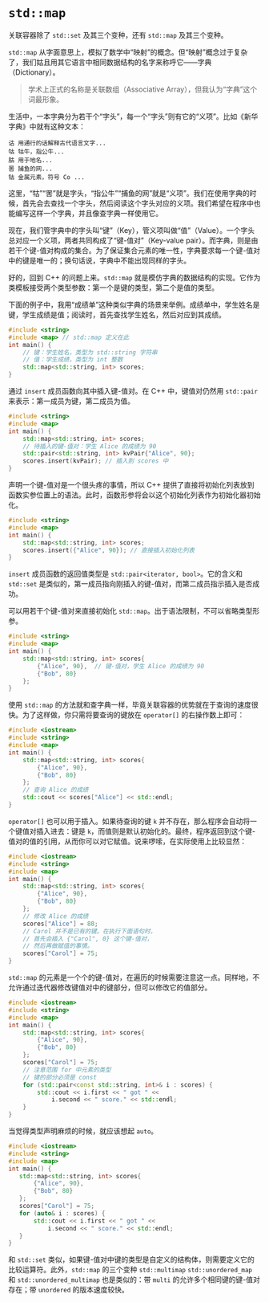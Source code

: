 # `std::map`

关联容器除了 `std::set` 及其三个变种，还有 `std::map` 及其三个变种。

`std::map` 从字面意思上，模拟了数学中“映射”的概念。但“映射”概念过于复杂了，我们姑且用其它语言中相同数据结构的名字来称呼它——字典（Dictionary）。

> 学术上正式的名称是关联数组（Associative Array），但我认为“字典”这个词最形象。

生活中，一本字典分为若干个“字头”，每一个“字头”则有它的“义项”。比如《新华字典》中就有这种文本：
```
诂 用通行的话解释古代语言文字...
牯 牯牛，指公牛...
𦙶 用于地名...
罟 捕鱼的网...
钴 金属元素，符号 Co ...
```

这里，“牯”“罟”就是字头，“指公牛”“捕鱼的网”就是“义项”。我们在使用字典的时候，首先会去查找一个字头，然后阅读这个字头对应的义项。我们希望在程序中也能编写这样一个字典，并且像查字典一样使用它。

现在，我们管字典中的字头叫“键”（Key），管义项叫做“值”（Value）。一个字头总对应一个义项，两者共同构成了“键-值对”（Key-value pair）。而字典，则是由若干个键-值对构成的集合。为了保证集合元素的唯一性，字典要求每一个键-值对中的键是唯一的；换句话说，字典中不能出现同样的字头。

好的，回到 C++ 的问题上来。`std::map` 就是模仿字典的数据结构的实现。它作为类模板接受两个类型参数：第一个是键的类型，第二个是值的类型。

下面的例子中，我用“成绩单”这种类似字典的场景来举例。成绩单中，学生姓名是键，学生成绩是值；阅读时，首先查找学生姓名，然后对应到其成绩。
```CPP
#include <string>
#include <map> // std::map 定义在此
int main() {
    // 键：学生姓名，类型为 std::string 字符串
    // 值：学生成绩，类型为 int 整数
    std::map<std::string, int> scores;
}
```
通过 `insert` 成员函数向其中插入键-值对。在 C++ 中，键值对仍然用 `std::pair` 来表示：第一成员为键，第二成员为值。

```CPP
#include <string>
#include <map>
int main() {
    std::map<std::string, int> scores;
    // 待插入的键-值对：学生 Alice 的成绩为 90
    std::pair<std::string, int> kvPair{"Alice", 90};
    scores.insert(kvPair); // 插入到 scores 中
}
```

声明一个键-值对是一个很头疼的事情，所以 C++ 提供了直接将初始化列表放到函数实参位置上的语法。此时，函数形参将会以这个初始化列表作为初始化器初始化。
```CPP
#include <string>
#include <map>
int main() {
    std::map<std::string, int> scores;
    scores.insert({"Alice", 90}); // 直接插入初始化列表
}
```

`insert` 成员函数的返回值类型是 `std::pair<iterator, bool>`。它的含义和 `std::set` 是类似的，第一成员指向刚插入的键-值对，而第二成员指示插入是否成功。

可以用若干个键-值对来直接初始化 `std::map`。出于语法限制，不可以省略类型形参。
```CPP
#include <string>
#include <map>
int main() {
    std::map<std::string, int> scores{
        {"Alice", 90},  // 键-值对，学生 Alice 的成绩为 90
        {"Bob", 80}
    };
}
```

使用 `std::map` 的方法就和查字典一样，毕竟关联容器的优势就在于查询的速度很快。为了这样做，你只需将要查询的键放在 `operator[]` 的右操作数上即可：
```CPP
#include <iostream>
#include <string>
#include <map>
int main() {
    std::map<std::string, int> scores{
        {"Alice", 90},
        {"Bob", 80}
    };
    // 查询 Alice 的成绩
    std::cout << scores["Alice"] << std::endl;
}
```

`operator[]` 也可以用于插入。如果待查询的键 `k` 并不存在，那么程序会自动将一个键值对插入进去：键是 `k`，而值则是默认初始化的。最终，程序返回到这个键-值对的值的引用，从而你可以对它赋值。说来啰嗦，在实际使用上比较显然：
```CPP
#include <iostream>
#include <string>
#include <map>
int main() {
    std::map<std::string, int> scores{
        {"Alice", 90},
        {"Bob", 80}
    };
    // 修改 Alice 的成绩
    scores["Alice"] = 88;
    // Carol 并不是已有的键。在执行下面语句时，
    // 首先会插入 {"Carol", 0} 这个键-值对，
    // 然后再做赋值的事情。
    scores["Carol"] = 75;
}
```

`std::map` 的元素是一个个的键-值对，在遍历的时候需要注意这一点。同样地，不允许通过迭代器修改键值对中的键部分，但可以修改它的值部分。
```CPP
#include <iostream>
#include <string>
#include <map>
int main() {
    std::map<std::string, int> scores{
        {"Alice", 90},
        {"Bob", 80}
    };
    scores["Carol"] = 75;
    // 注意范围 for 中元素的类型
    // 键的部分必须是 const
    for (std::pair<const std::string, int>& i : scores) {
        std::cout << i.first << " got " <<
            i.second << " score." << std::endl;
    }
}
```

当觉得类型声明麻烦的时候，就应该想起 `auto`。
 ```CPP
#include <iostream>
#include <string>
#include <map>
int main() {
    std::map<std::string, int> scores{
        {"Alice", 90},
        {"Bob", 80}
    };
    scores["Carol"] = 75;
    for (auto& i : scores) {
        std::cout << i.first << " got " <<
            i.second << " score." << std::endl;
    }
}
```

和 `std::set` 类似，如果键-值对中键的类型是自定义的结构体，则需要定义它的比较运算符。此外，`std::map` 的三个变种 `std::multimap` `std::unordered_map` 和 `std::unordered_multimap` 也是类似的：带 `multi` 的允许多个相同键的键-值对存在；带 `unordered` 的版本速度较快。

